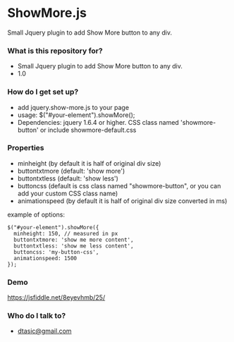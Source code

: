 # ShowMore.js #

Small Jquery plugin to add Show More button to any div. 

### What is this repository for? ###

* Small Jquery plugin to add Show More button to any div.
* 1.0

### How do I get set up? ###

* add jquery.show-more.js to your page
* usage: $("#your-element").showMore();
* Dependencies: jquery 1.6.4 or higher. CSS class named 'showmore-button' or include showmore-default.css

### Properties ###

* minheight (by default it is half of original div size)
* buttontxtmore (default: 'show more')
* buttontxtless (default: 'show less')
* buttoncss (default is css class named "showmore-button", or you can add your custom CSS class name)
* animationspeed (by default it is half of original div size converted in ms)

example of options:

```
$("#your-element").showMore({
  minheight: 150, // measured in px
  buttontxtmore: 'show me more content',
  buttontxtless: 'show me less content',
  buttoncss: 'my-button-css',
  animationspeed: 1500
});
```

### Demo ###

https://jsfiddle.net/8eyevhmb/25/

### Who do I talk to? ###

* dtasic@gmail.com

